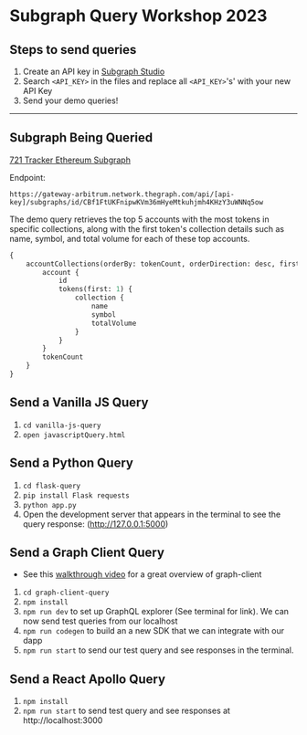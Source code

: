 # Subgraph Query Workshop 2023

## Steps to send queries

1. Create an API key in [Subgraph Studio](https://www.thegraph.com/studio)
2. Search `<API_KEY>` in the files and replace all `<API_KEY>`'s' with your new API Key
3. Send your demo queries!

---

## Subgraph Being Queried

[721 Tracker Ethereum Subgraph](https://thegraph.com/explorer/subgraphs/CBf1FtUKFnipwKVm36mHyeMtkuhjmh4KHzY3uWNNq5ow?view=Overview&chain=arbitrum-one)

Endpoint:

`https://gateway-arbitrum.network.thegraph.com/api/[api-key]/subgraphs/id/CBf1FtUKFnipwKVm36mHyeMtkuhjmh4KHzY3uWNNq5ow`

The demo query retrieves the top 5 accounts with the most tokens in specific collections, along with the first token's collection details such as name, symbol, and total volume for each of these top accounts.

```graphql
{
	accountCollections(orderBy: tokenCount, orderDirection: desc, first: 5) {
		account {
			id
			tokens(first: 1) {
				collection {
					name
					symbol
					totalVolume
				}
			}
		}
		tokenCount
	}
}
```

## Send a Vanilla JS Query

1. `cd vanilla-js-query`
2. `open javascriptQuery.html`

## Send a Python Query

1. `cd flask-query`
2. `pip install Flask requests`
3. `python app.py`
4. Open the development server that appears in the terminal to see the query response: (http://127.0.0.1:5000)

## Send a Graph Client Query

-   See this [walkthrough video](https://www.youtube.com/watch?v=ZsRAmyUtvwg) for a great overview of graph-client

1. `cd graph-client-query`
2. `npm install`
3. `npm run dev` to set up GraphQL explorer (See terminal for link). We can now send test queries from our localhost
4. `npm run codegen` to build an a new SDK that we can integrate with our dapp
5. `npm run start` to send our test query and see responses in the terminal.

## Send a React Apollo Query

1. `npm install`
2. `npm run start` to send test query and see responses at http://localhost:3000

